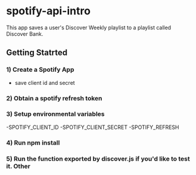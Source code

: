 # spotify-api-intro
This app saves a user's Discover Weekly playlist to a playlist called Discover Bank.

## Getting Statrted

### 1) Create a Spotify App
- save client id and secret

### 2) Obtain a spotify refresh token

### 3) Setup environmental variables
-SPOTIFY_CLIENT_ID
-SPOTIFY_CLIENT_SECRET
-SPOTIFY_REFRESH

### 4) Run npm install

### 5) Run the function exported by discover.js if you'd like to test it. Other

